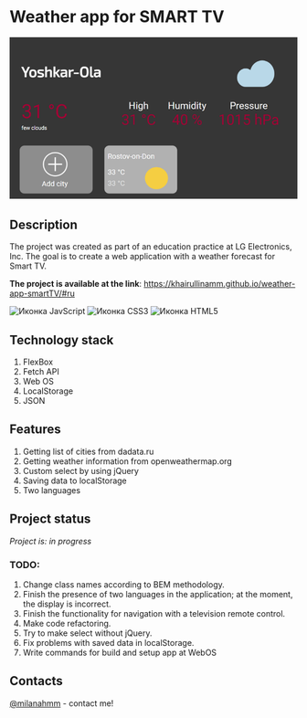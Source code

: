# Weather app for SMART TV

![Иллюстрация к проекту](image.png)

## Description
The project was created as part of an education practice at LG Electronics, Inc. The goal is to create a web application with a weather forecast for Smart TV.

**The project is available at the link**: https://khairullinamm.github.io/weather-app-smartTV/#ru

![Иконка JavScript](https://img.shields.io/badge/JavaScript-323330?style=for-the-badge&logo=javascript&logoColor=F7DF1E)
![Иконка CSS3](https://img.shields.io/badge/CSS3-1572B6?style=for-the-badge&logo=css3&logoColor=white)
![Иконка HTML5](https://img.shields.io/badge/HTML5-E34F26?style=for-the-badge&logo=html5&logoColor=white)


## Technology stack
1. FlexBox
2. Fetch API
3. Web OS
4. LocalStorage
5. JSON 

## Features
1.  Getting list of cities from dadata.ru
2.  Getting weather information from openweathermap.org
3.  Custom select by using jQuery
4.  Saving data to localStorage
5.  Two languages

## Project status
_Project is: in progress_

### TODO:
1. Change class names according to BEM methodology.
2. Finish the presence of two languages in the application; at the moment, the display is incorrect.
3. Finish the functionality for navigation with a television remote control.
4. Make code refactoring.
5. Try to make select without jQuery.
6. Fix problems with saved data in localStorage.
7. Write commands for build and setup app at WebOS


## Contacts 
[@milanahmm](https://t.me/milanahmm) - contact me!


